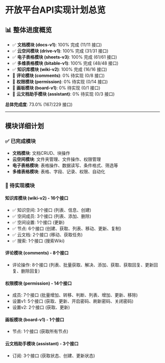 # 开放平台API实现计划总览

## 📊 整体进度概览

- ✅ **文档模块 (docs-v1)**: 100% 完成 (11/11 接口)
- ✅ **云空间模块 (drive-v1)**: 100% 完成 (31/31 接口)  
- ✅ **电子表格模块 (sheets-v3)**: 100% 完成 (61/61 接口)
- ✅ **多维表格模块 (bitable-v1)**: 100% 完成 (48/48 接口)
- ✅ **知识库模块 (wiki-v2)**: 100% 完成 (16/16 接口)
- 🚧 **评论模块 (comments)**: 0% 待实现 (0/8 接口)
- 🚧 **权限模块 (permission)**: 0% 待实现 (0/14 接口)
- 🚧 **画板模块 (board-v1)**: 0% 待实现 (0/1 接口)
- 🚧 **云文档助手模块 (assistant)**: 0% 待实现 (0/3 接口)

**总体完成度**: 73.0% (167/229 接口)

---

## 模块详细计划

### ✅ 已完成模块

- **文档模块**: 文档CRUD、块操作
- **云空间模块**: 文件夹管理、文件操作、权限管理
- **电子表格模块**: 表格操作、数据读写、条件格式、筛选等
- **多维表格模块**: 表格、字段、记录、权限、自动化

### 🚧 待实现模块

#### 知识库模块 (wiki-v2) - 16个接口
- ✅ 知识空间: 3个接口 (列表、信息、创建)
- ✅ 空间成员: 3个接口 (列表、添加、删除)
- ✅ 空间设置: 1个接口 (更新)
- ✅ 节点: 6个接口 (创建、获取、列表、移动、更新、复制)
- ✅ 云文档: 2个接口 (移动、获取任务)
- ✅ 搜索: 1个接口 (搜索Wiki)

#### 评论模块 (comments) - 8个接口
- 评论操作: 8个接口 (列表、批量获取、解决、添加、获取、获取回复、更新回复、删除回复)

#### 权限模块 (permission) - 14个接口
- 成员: 7个接口 (批量增加、转移、判断、列表、增加、更新、移除)
- 设置v1: 5个接口 (获取、更新、开启密码、刷新密码、关闭密码)
- 设置v2: 2个接口 (获取、更新)

#### 画板模块 (board-v1) - 1个接口
- 节点: 1个接口 (获取所有节点)

#### 云文档助手模块 (assistant) - 3个接口
- 订阅: 3个接口 (获取状态、创建、更新状态)